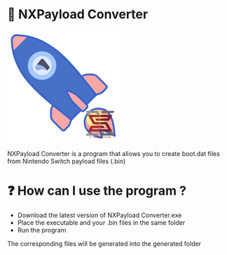# 🚀 NXPayload Converter

<img src="https://github.com/MurasakiNX/NXPayload-Converter/blob/main/NXPayload%20Converter.png?raw=true">

NXPayload Converter is a program that allows you to create boot.dat files from Nintendo Switch payload files (.bin)

# ❓ How can I use the program ?

- Download the latest version of NXPayload Converter.exe 
- Place the executable and your .bin files in the same folder
- Run the program

The corresponding files will be generated into the generated folder

